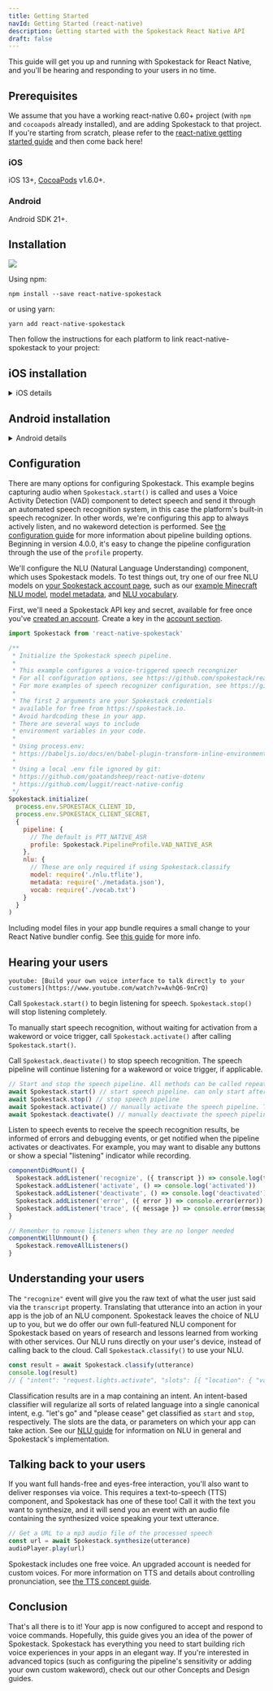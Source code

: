 ```yaml
---
title: Getting Started
navId: Getting Started (react-native)
description: Getting started with the Spokestack React Native API
draft: false
---
```


This guide will get you up and running with Spokestack for React Native, and you'll be hearing and responding to your users in no time.

## Prerequisites

We assume that you have a working react-native 0.60+ project (with `npm` and `cocoapods` already installed), and are adding Spokestack to that project. If you're starting from scratch, please refer to the [react-native getting started guide](https://reactnative.dev/docs/getting-started) and then come back here!

### iOS

iOS 13+, [CocoaPods](https://guides.cocoapods.org/using/using-cocoapods.html#adding-pods-to-an-xcode-project) v1.6.0+.

### Android

Android SDK 21+.

## Installation

[![](https://img.shields.io/npm/v/react-native-spokestack.svg)](https://www.npmjs.com/package/react-native-spokestack)

Using npm:

```shell
npm install --save react-native-spokestack
```

or using yarn:

```shell
yarn add react-native-spokestack
```

Then follow the instructions for each platform to link react-native-spokestack to your project:

## iOS installation

<details>
  <summary>iOS details</summary>

First, set your iOS deployment target in XCode to 13.0.

### Edit Podfile

Before running `pod install`, make sure to make the following edits.

react-native-spokestack makes use of relatively new APIs only available in iOS 13+. Set your deployment target to iOS 13 at the top of your Podfile:

```ruby
platform :ios, '13.0'
```

We also need to use `use_frameworks!` in our Podfile in order to support dependencies written in Swift.

```ruby
target 'SpokestackExample' do
  use_frameworks!
  #...
```

For now, `use_frameworks!` does not work with Flipper, so we also need to disable Flipper. Remove any Flipper-related lines in your Podfile. In React Native 0.63.2, they look like this:

```ruby
  # X Remove or comment out these lines X
  use_flipper!
  post_install do |installer|
    flipper_post_install(installer)
  end
  # XX
```

Remove your existing Podfile.lock and Pods folder to ensure no conflicts, then install the pods:

```shell
$ npx pod-install
```

### Edit Info.plist

Add the following to your Info.plist to enable permissions.

```xml
<key>NSMicrophoneUsageDescription</key>
<string>This app uses the microphone to hear voice commands</string>
<key>NSSpeechRecognitionUsageDescription</key>
<string>This app uses speech recognition to process voice commands</string>
```

#### Remove Flipper

While Flipper works on fixing their pod for `use_frameworks!`, we must disable Flipper. We already removed the Flipper dependencies from Pods above, but there remains some code in the AppDelegate.m that imports Flipper. There are two ways to fix this.

1. You can disable Flipper imports without removing any code from the AppDelegate. To do this, open your xcworkspace file in XCode. Go to your target, then Build Settings, search for "C Flags", remove `-DFB_SONARKIT_ENABLED=1` from flags.
1. Remove all Flipper-related code from your AppDelegate.m.

In our example app, we've done option 1 and left in the Flipper code in case they get it working in the future and we can add it back.

### Edit AppDelegate.m

#### Add AVFoundation to imports

```objc
#import <AVFoundation/AVFoundation.h>
```

#### AudioSession category

Set the AudioSession category. There are several configurations that work.

The following is a suggestion that should fit most use cases:

```objc
- (BOOL)application:(UIApplication *)application didFinishLaunchingWithOptions:(NSDictionary *)launchOptions
{
  AVAudioSession *session = [AVAudioSession sharedInstance];
  [session setCategory:AVAudioSessionCategoryPlayAndRecord
     mode:AVAudioSessionModeDefault
  options:AVAudioSessionCategoryOptionDefaultToSpeaker | AVAudioSessionCategoryOptionAllowAirPlay | AVAudioSessionCategoryOptionAllowBluetoothA2DP | AVAudioSessionCategoryOptionAllowBluetooth
    error:nil];
  [session setActive:YES error:nil];

  // ...
```

For a list of all categories, modes, and options, see [Apple's AudioSession documentation](https://developer.apple.com/documentation/avfoundation/avaudiosession/1771734-setcategory).

</details>

## Android installation

<details>
  <summary>Android details</summary>

### ASR Support

The example usage uses the system-provided ASRs (`AndroidSpeechRecognizer` and `AppleSpeechRecognizer`). However, `AndroidSpeechRecognizer` is not available on 100% of devices. If your app supports a device that doesn't have built-in speech recognition, use Spokestack ASR instead by setting the `profile` to a Spokestack profile using the `profile` prop.

See our [ASR documentation](/docs/concepts/asr) for more information.

### Edit root build.gradle (_not_ app/build.gradle)

```groovy
// ...
  ext {
    // Minimum SDK is 21
    minSdkVersion = 21
// ...
  dependencies {
    // Minimium gradle is 3.0.1+
    // The latest React Native already has this
    classpath("com.android.tools.build:gradle:3.5.3")
```

### Edit AndroidManifest.xml

Add the necessary permissions to your `AndroidManifest.xml`. The first permission is often there already. The second is needed for using the microphone.

```xml
    <!-- For TTS -->
    <uses-permission android:name="android.permission.INTERNET" />
    <!-- For wakeword and ASR -->
    <uses-permission android:name="android.permission.RECORD_AUDIO" />
    <!-- For ensuring no downloads happen over cellular, unless forced -->
    <uses-permission android:name="android.permission.ACCESS_NETWORK_STATE" />
```

### Request RECORD_AUDIO permission

The RECORD_AUDIO permission is special in that it must be both listed in the `AndroidManifest.xml` as well as requested at runtime. There are a couple ways to handle this (react-native-spokestack does not do this for you):

1. **Recommended** Add a screen to your onboarding that explains the need for the permissions used on each platform (RECORD_AUDIO on Android and Speech Recognition on iOS). Have a look at [react-native-permissions](https://github.com/zoontek/react-native-permissions) to handle permissions in a more robust way.
2. Request the permissions only when needed, such as when a user taps on a "listen" button. Avoid asking for permission with no context or without explaining why it is needed. In other words, we do not recommend asking for permission on app launch.

While iOS will bring up permissions dialogs automatically for any permissions needed, you must do this manually in Android.

React Native already provides a module for this. See [React Native's PermissionsAndroid](https://reactnative.dev/docs/permissionsandroid) for more info.

</details>

## Configuration

There are many options for configuring Spokestack. This example begins capturing audio when `Spokestack.start()` is called and uses a Voice Activity Detection (VAD) component to detect speech and send it through an automated speech recognition system, in this case the platform's built-in speech recognizer. In other words, we're configuring this app to always actively listen, and no wakeword detection is performed. See [the configuration guide](/docs/concepts/pipeline-configuration) for more information about pipeline building options. Beginning in version 4.0.0, it's easy to change the pipeline configuration through the use of the `profile` property.

We'll configure the NLU (Natural Language Understanding) component, which uses Spokestack models. To test things out, try one of our free NLU models on [your Spokestack account page](/account/services/nlu), such as our [example Minecraft NLU model](https://s.spokestack.io/u/7fYxV/nlu.tflite), [model metadata](https://s.spokestack.io/u/7fYxV/metadata.json), and [NLU vocabulary](https://s.spokestack.io/u/7fYxV/vocab.txt).

First, we'll need a Spokestack API key and secret, available for free once you've [created an account](/create). Create a key in the [account section](/account/settings/#api).

```javascript
import Spokestack from 'react-native-spokestack'

/**
 * Initialize the Spokestack speech pipeline.
 *
 * This example configures a voice-triggered speech recongnizer
 * For all configuration options, see https://github.com/spokestack/react-native-spokestack
 * For more examples of speech recognizer configuration, see https://github.com/spokestack/spokestack-android#configuration
 *
 * The first 2 arguments are your Spokestack credentials
 * available for free from https://spokestack.io.
 * Avoid hardcoding these in your app.
 * There are several ways to include
 * environment variables in your code.
 *
 * Using process.env:
 * https://babeljs.io/docs/en/babel-plugin-transform-inline-environment-variables/
 *
 * Using a local .env file ignored by git:
 * https://github.com/goatandsheep/react-native-dotenv
 * https://github.com/luggit/react-native-config
 */
Spokestack.initialize(
  process.env.SPOKESTACK_CLIENT_ID,
  process.env.SPOKESTACK_CLIENT_SECRET,
  {
    pipeline: {
      // The default is PTT_NATIVE_ASR
      profile: Spokestack.PipelineProfile.VAD_NATIVE_ASR
    },
    nlu: {
      // These are only required if using Spokestack.classify
      model: require('./nlu.tflite'),
      metadata: require('./metadata.json'),
      vocab: require('./vocab.txt')
    }
  }
)
```

Including model files in your app bundle requires a small change to your React Native bundler config. See [this guide](/docs/react-native/require-models) for more info.

## Hearing your users

`youtube: [Build your own voice interface to talk directly to your customers](https://www.youtube.com/watch?v=AvhQ6-9nCrQ)`

Call `Spokestack.start()` to begin listening for speech. `Spokestack.stop()` will stop listening completely.

To manually start speech recognition, without waiting for activation from a wakeword or voice trigger, call `Spokestack.activate()` after calling `Spokestack.start()`.

Call `Spokestack.deactivate()` to stop speech recognition. The speech pipeline will continue listening for a wakeword or voice trigger, if applicable.

```javascript
// Start and stop the speech pipeline. All methods can be called repeatedly.
await Spokestack.start() // start speech pipeline. can only start after initialize is called.
await Spokestack.stop() // stop speech pipeline
await Spokestack.activate() // manually activate the speech pipeline. The speech pipeline is now actively listening for speech to recognize.
await Spokestack.deactivate() // manually deactivate the speech pipeline. The speech pipeline is now passively waiting for an activation trigger.
```

Listen to speech events to receive the speech recognition results, be informed of errors and debugging events, or get notified when the pipeline activates or deactivates. For example, you may want to disable any buttons or show a special "listening" indicator while recording.

```javascript
componentDidMount() {
  Spokestack.addListener('recognize', ({ transcript }) => console.log(transcript))
  Spokestack.addListener('activate', () => console.log('activated'))
  Spokestack.addListener('deactivate', () => console.log('deactivated'))
  Spokestack.addListener('error', ({ error }) => console.error(error))
  Spokestack.addListener('trace', ({ message }) => console.error(message)) // For debugging
}

// Remember to remove listeners when they are no longer needed
componentWillUnmount() {
  Spokestack.removeAllListeners()
}
```

## Understanding your users

The `"recognize"` event will give you the raw text of what the user just said via the `transcript` property. Translating that utterance into an action in your app is the job of an NLU component. Spokestack leaves the choice of NLU up to you, but we do offer our own full-featured NLU component for Spokestack based on years of research and lessons learned from working with other services. Our NLU runs directly on your user's device, instead of calling back to the cloud. Call `Spokestack.classify()` to use your NLU.

```javascript
const result = await Spokestack.classify(utterance)
console.log(result)
// { "intent": "request.lights.activate", "slots": [{ "location": { "value": "room", "type": "selset" } }], "confidence":" 0.9999888" }
```

Classification results are in a map containing an intent. An intent-based classifier will regularize all sorts of related language into a single canonical intent, e.g. "let's go" and "please cease" get classified as `start` and `stop`, respectively. The slots are the data, or parameters on which your app can take action. See our [NLU guide](/docs/concepts/nlu) for information on NLU in general and Spokestack's implementation.

## Talking back to your users

If you want full hands-free and eyes-free interaction, you'll also want to deliver responses via voice. This requires a text-to-speech (TTS) component, and Spokestack has one of these too! Call it with the text you want to synthesize, and it will send you an event with an audio file containing the synthesized voice speaking your text utterance.

```javascript
// Get a URL to a mp3 audio file of the processed speech
const url = await Spokestack.synthesize(utterance)
audioPlayer.play(url)
```

Spokestack includes one free voice. An upgraded account is needed for custom voices. For more information on TTS and details about controlling pronunciation, see [the TTS concept guide](/docs/concepts/tts).

## Conclusion

That's all there is to it! Your app is now configured to accept and respond to voice commands. Hopefully, this guide gives you an idea of the power of Spokestack. Spokestack has everything you need to start building rich voice experiences in your apps in an elegant way. If you're interested in advanced topics (such as configuring the pipeline's sensitivity or adding your own custom wakeword), check out our other Concepts and Design guides.
